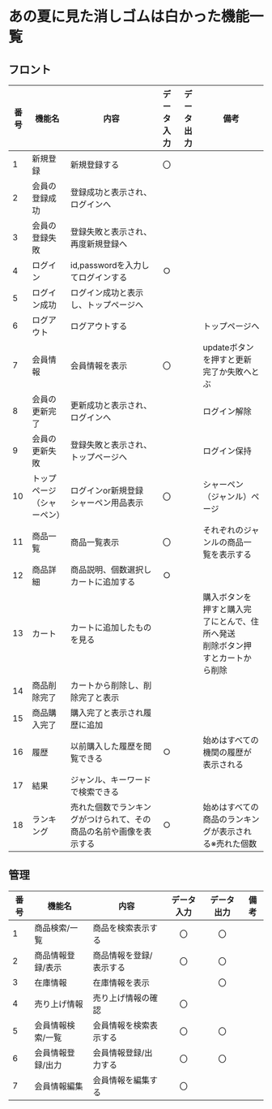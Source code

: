 # あの夏に見た消しゴムは白かった機能一覧

## フロント
|番号|機能名|内容|データ入力|データ出力|備考|
|---|---|---|:---:|:---:|---|
|1|新規登録|新規登録する|〇|||
|2|会員の登録成功|登録成功と表示され、ログインへ||||
|3|会員の登録失敗|登録失敗と表示され、再度新規登録へ||||
|4|ログイン|id,passwordを入力してログインする|○|||
|5|ログイン成功|ログイン成功と表示し、トップページへ||||
|6|ログアウト|ログアウトする|||トップページへ|
|7|会員情報|会員情報を表示|〇||updateボタンを押すと更新完了か失敗へとぶ|
|8|会員の更新完了|更新成功と表示され、ログインへ|||ログイン解除|
|9|会員の更新失敗|登録失敗と表示され、トップページへ|||ログイン保持|
|10|トップページ（シャーペン）|ログインor新規登録<br>シャーペン用品表示|〇||シャーペン（ジャンル）ページ|
|11|商品一覧|商品一覧表示|〇||それぞれのジャンルの商品一覧を表示する|
|12|商品詳細|商品説明、個数選択しカートに追加する|○|||
|13|カート|カートに追加したものを見る|||購入ボタンを押すと購入完了にとんで、住所へ発送<br>削除ボタン押すとカートから削除|
|14|商品削除完了|カートから削除し、削除完了と表示||||
|15|商品購入完了|購入完了と表示され履歴に追加||||
|16|履歴|以前購入した履歴を閲覧できる|○||始めはすべての機関の履歴が表示される|
|17|結果|ジャンル、キーワードで検索できる||||
|18|ランキング|売れた個数でランキングがつけられて、その商品の名前や画像を表示する|○||始めはすべての商品のランキングが表示される※売れた個数|


## 管理
|番号|機能名|内容|データ入力|データ出力|備考|
|---|---|---|:---:|:---:|---|
|1|商品検索/一覧|商品を検索表示する|〇|〇||
|2|商品情報登録/表示|商品情報を登録/表示する|〇|〇||
|3|在庫情報|在庫情報を表示||〇||
|4|売り上げ情報|売り上げ情報の確認|〇|||
|5|会員情報検索/一覧|会員情報を検索表示する|〇|〇||
|6|会員情報登録/出力|会員情報登録/出力する|〇|〇||
|7|会員情報編集|会員情報を編集する|〇|||


